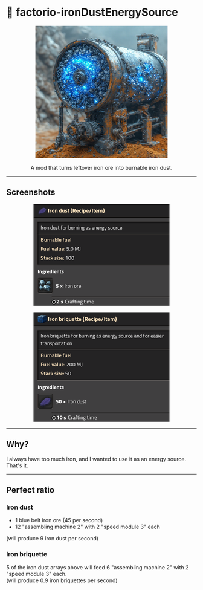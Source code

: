 # :rocket: factorio-ironDustEnergySource
<p align="center"><img src="/images/1-machine.png" alt="IronDust"></p>  
<p align="center">A mod that turns leftover iron ore into burnable iron dust.</p>

<hr>

## Screenshots
<p align="center"><img src="/images/2-dust.png" alt="IronDust"></p>

<p align="center"><img src="/images/3-briquette.png" alt="IronBriquette"></p>  

<hr>

## Why?
I always have too much iron, and I wanted to use it as an energy source. That's it.

<hr>

## Perfect ratio
### Iron dust
- 1 blue belt iron ore (45 per second)
- 12 "assembling machine 2" with 2 "speed module 3" each

(will produce 9 iron dust per second)

### Iron briquette
5 of the iron dust arrays above will feed 6 "assembling machine 2" with 2 "speed module 3" each.  
(will produce 0.9 iron briquettes per second)

